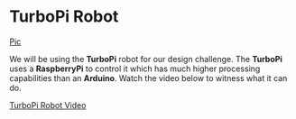 # TurboPi Robot

[Pic](https://www.hiwonder.com/products/turbopi?variant=40112905388119#gallery-1)

We will be using the **TurboPi** robot for our design challenge. The **TurboPi** uses a **RaspberryPi** to control it which has much higher processing capabilities than an **Arduino**. Watch the video below to witness what it can do. 

[TurboPi Robot Video](https://www.youtube.com/watch?v=an129hkrHlg)


